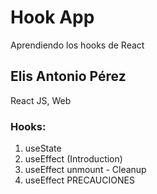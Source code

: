 # Hook App

Aprendiendo los hooks de React

## Elis Antonio Pérez

React JS, Web

### Hooks:
1. useState
2. useEffect (Introduction)
3. useEffect unmount - Cleanup
4. useEffect PRECAUCIONES
